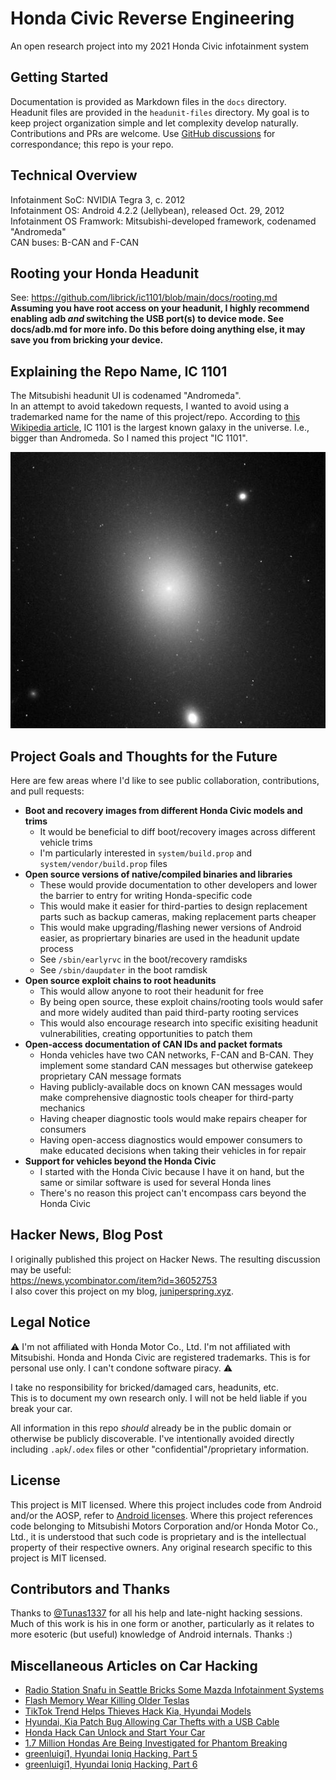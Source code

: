 # Honda Civic Reverse Engineering
An open research project into my 2021 Honda Civic infotainment system

## Getting Started
Documentation is provided as Markdown files in the `docs` directory.
Headunit files are provided in the `headunit-files` directory.
My goal is to keep project organization simple and let complexity develop naturally.
Contributions and PRs are welcome.
Use [GitHub discussions](https://github.com/librick/ic1101/discussions) for correspondance; this repo is your repo.

## Technical Overview
Infotainment SoC: NVIDIA Tegra 3, c. 2012  
Infotainment OS: Android 4.2.2 (Jellybean), released Oct. 29, 2012  
Infotainment OS Framwork: Mitsubishi-developed framework, codenamed "Andromeda"  
CAN buses: B-CAN and F-CAN

## Rooting your Honda Headunit
See: https://github.com/librick/ic1101/blob/main/docs/rooting.md  
**Assuming you have root access on your headunit, I highly recommend enabling adb *and* switching the USB port(s) to device mode. See docs/adb.md for more info. Do this before doing anything else, it may save you from bricking your device.**

## Explaining the Repo Name, IC 1101
The Mitsubishi headunit UI is codenamed "Andromeda".  
In an attempt to avoid takedown requests, I wanted to avoid using a trademarked name for the name of this project/repo. According to [this Wikipedia article](https://en.wikipedia.org/wiki/IC_1101), IC 1101 is the largest known galaxy in the universe. I.e., bigger than Andromeda. So I named this project "IC 1101".

![June 1995 image of IC 1101 taken by the Hubble Space Telescope](./ic1101.jpg)

## Project Goals and Thoughts for the Future
Here are few areas where I'd like to see public collaboration, contributions, and pull requests:
- **Boot and recovery images from different Honda Civic models and trims**
    - It would be beneficial to diff boot/recovery images across different vehicle trims
    - I'm particularly interested in `system/build.prop` and `system/vendor/build.prop` files
- **Open source versions of native/compiled binaries and libraries**
    - These would provide documentation to other developers and lower the barrier to entry for writing Honda-specific code
    - This would make it easier for third-parties to design replacement parts such as backup cameras, making replacement parts cheaper
    - This would make upgrading/flashing newer versions of Android easier, as propriertary binaries are used in the headunit update process
    - See `/sbin/earlyrvc` in the boot/recovery ramdisks
    - See `/sbin/daupdater` in the boot ramdisk
- **Open source exploit chains to root headunits**
    - This would allow anyone to root their headunit for free
    - By being open source, these exploit chains/rooting tools would safer and more widely audited than paid third-party rooting services
    - This would also encourage research into specific exisiting headunit vulnerabilities, creating opportunities to patch them
- **Open-access documentation of CAN IDs and packet formats**
    - Honda vehicles have two CAN networks, F-CAN and B-CAN. They implement some standard CAN messages but otherwise gatekeep proprietary CAN message formats
    - Having publicly-available docs on known CAN messages would make comprehensive diagnostic tools cheaper for third-party mechanics
    - Having cheaper diagnostic tools would make repairs cheaper for consumers
    - Having open-access diagnostics would empower consumers to make educated decisions when taking their vehicles in for repair
- **Support for vehicles beyond the Honda Civic**
    - I started with the Honda Civic because I have it on hand, but the same or similar software is used for several Honda lines
    - There's no reason this project can't encompass cars beyond the Honda Civic

## Hacker News, Blog Post
I originally published this project on Hacker News.
The resulting discussion may be useful:  
https://news.ycombinator.com/item?id=36052753  
I also cover this project on my blog, [juniperspring.xyz](https://juniperspring.xyz/posts/honda-reverse-engineering/).

## Legal Notice
⚠️ I'm not affiliated with Honda Motor Co., Ltd. I'm not affiliated with Mitsubishi. Honda and Honda Civic are registered trademarks. This is for personal use only. I can't condone software piracy. ⚠️

I take no responsibility for bricked/damaged cars, headunits, etc.  
This is to document my own research only.
I will not be held liable if you break your car.

All information in this repo *should* already be in the public domain or otherwise be publicly discoverable. I've intentionally avoided directly including `.apk`/`.odex` files or other "confidential"/proprietary information.

## License
This project is MIT licensed.
Where this project includes code from Android and/or the AOSP, refer to [Android licenses](https://source.android.com/docs/setup/about/licenses). Where this project references code belonging to Mitsubishi Motors Corporation and/or Honda Motor Co., Ltd., it is understood that such code is proprietary and is the intellectual property of their respective owners. Any original research specific to this project is MIT licensed.

## Contributors and Thanks
Thanks to [@Tunas1337](https://github.com/Tunas1337) for all his help and late-night hacking sessions.
Much of this work is his in one form or another, particularly as it relates to more esoteric (but useful) knowledge of Android internals. Thanks :)

## Miscellaneous Articles on Car Hacking
- [Radio Station Snafu in Seattle Bricks Some Mazda Infotainment Systems](https://arstechnica.com/cars/2022/02/radio-station-snafu-in-seattle-bricks-some-mazda-infotainment-systems/)
- [Flash Memory Wear Killing Older Teslas](https://www.tomshardware.com/news/flash-memory-wear-killing-older-teslas-due-to-excessive-data-logging-report)
- [TikTok Trend Helps Thieves Hack Kia, Hyundai Models](https://www.bloomberg.com/news/newsletters/2023-01-11/tiktok-trend-helps-thieves-hack-kia-hyundai-models)
- [Hyundai, Kia Patch Bug Allowing Car Thefts with a USB Cable](https://www.bleepingcomputer.com/news/security/hyundai-kia-patch-bug-allowing-car-thefts-with-a-usb-cable/)
- [Honda Hack Can Unlock and Start Your Car](https://www.tomsguide.com/news/honda-hack-can-unlock-and-start-your-car-what-you-need-to-know)
- [1.7 Million Hondas Are Being Investigated for Phantom Breaking](https://arstechnica.com/cars/2022/02/nhtsa-to-investigate-honda-accords-and-cr-vs-over-phantom-braking/)
- [greenluigi1, Hyundai Ioniq Hacking, Part 5](https://programmingwithstyle.com/posts/howihackedmycarpart5/)
- [greenluigi1, Hyundai Ioniq Hacking, Part 6](https://programmingwithstyle.com/posts/myhackedcarisdoomed/)
